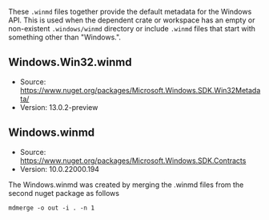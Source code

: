 These `.winmd` files together provide the default metadata for the Windows API. This is used when the
dependent crate or workspace has an empty or non-existent `.windows/winmd` directory or include
`.winmd` files that start with something other than "Windows.".

## Windows.Win32.winmd
- Source: https://www.nuget.org/packages/Microsoft.Windows.SDK.Win32Metadata/
- Version: 13.0.2-preview

## Windows.winmd
- Source: https://www.nuget.org/packages/Microsoft.Windows.SDK.Contracts
- Version: 10.0.22000.194

The Windows.winmd was created by merging the .winmd files from the second nuget package as follows

```
mdmerge -o out -i . -n 1
```
